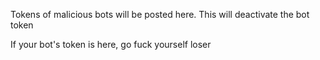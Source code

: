 
Tokens of malicious bots will be posted here. This will deactivate the bot token

If your bot's token is here, go fuck yourself loser
